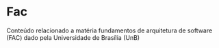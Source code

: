 # Fac
Conteúdo relacionado a matéria fundamentos de arquitetura de software (FAC) dado pela Universidade de Brasília (UnB)

